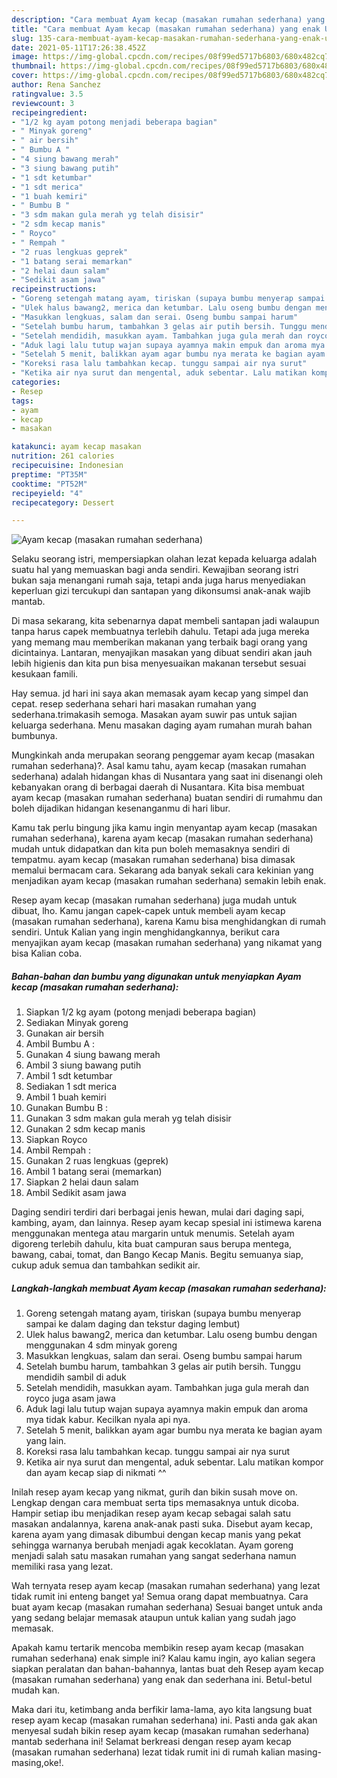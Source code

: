 ```yaml
---
description: "Cara membuat Ayam kecap (masakan rumahan sederhana) yang enak Untuk Jualan"
title: "Cara membuat Ayam kecap (masakan rumahan sederhana) yang enak Untuk Jualan"
slug: 135-cara-membuat-ayam-kecap-masakan-rumahan-sederhana-yang-enak-untuk-jualan
date: 2021-05-11T17:26:38.452Z
image: https://img-global.cpcdn.com/recipes/08f99ed5717b6803/680x482cq70/ayam-kecap-masakan-rumahan-sederhana-foto-resep-utama.jpg
thumbnail: https://img-global.cpcdn.com/recipes/08f99ed5717b6803/680x482cq70/ayam-kecap-masakan-rumahan-sederhana-foto-resep-utama.jpg
cover: https://img-global.cpcdn.com/recipes/08f99ed5717b6803/680x482cq70/ayam-kecap-masakan-rumahan-sederhana-foto-resep-utama.jpg
author: Rena Sanchez
ratingvalue: 3.5
reviewcount: 3
recipeingredient:
- "1/2 kg ayam potong menjadi beberapa bagian"
- " Minyak goreng"
- " air bersih"
- " Bumbu A "
- "4 siung bawang merah"
- "3 siung bawang putih"
- "1 sdt ketumbar"
- "1 sdt merica"
- "1 buah kemiri"
- " Bumbu B "
- "3 sdm makan gula merah yg telah disisir"
- "2 sdm kecap manis"
- " Royco"
- " Rempah "
- "2 ruas lengkuas geprek"
- "1 batang serai memarkan"
- "2 helai daun salam"
- "Sedikit asam jawa"
recipeinstructions:
- "Goreng setengah matang ayam, tiriskan (supaya bumbu menyerap sampai ke dalam daging dan tekstur daging lembut)"
- "Ulek halus bawang2, merica dan ketumbar. Lalu oseng bumbu dengan menggunakan 4 sdm minyak goreng"
- "Masukkan lengkuas, salam dan serai. Oseng bumbu sampai harum"
- "Setelah bumbu harum, tambahkan 3 gelas air putih bersih. Tunggu mendidih sambil di aduk"
- "Setelah mendidih, masukkan ayam. Tambahkan juga gula merah dan royco juga asam jawa"
- "Aduk lagi lalu tutup wajan supaya ayamnya makin empuk dan aroma mya tidak kabur. Kecilkan nyala api nya."
- "Setelah 5 menit, balikkan ayam agar bumbu nya merata ke bagian ayam yang lain."
- "Koreksi rasa lalu tambahkan kecap. tunggu sampai air nya surut"
- "Ketika air nya surut dan mengental, aduk sebentar. Lalu matikan kompor dan ayam kecap siap di nikmati ^^"
categories:
- Resep
tags:
- ayam
- kecap
- masakan

katakunci: ayam kecap masakan 
nutrition: 261 calories
recipecuisine: Indonesian
preptime: "PT35M"
cooktime: "PT52M"
recipeyield: "4"
recipecategory: Dessert

---
```



![Ayam kecap (masakan rumahan sederhana)](https://img-global.cpcdn.com/recipes/08f99ed5717b6803/680x482cq70/ayam-kecap-masakan-rumahan-sederhana-foto-resep-utama.jpg)

Selaku seorang istri, mempersiapkan olahan lezat kepada keluarga adalah suatu hal yang memuaskan bagi anda sendiri. Kewajiban seorang istri bukan saja menangani rumah saja, tetapi anda juga harus menyediakan keperluan gizi tercukupi dan santapan yang dikonsumsi anak-anak wajib mantab.

Di masa  sekarang, kita sebenarnya dapat membeli santapan jadi walaupun tanpa harus capek membuatnya terlebih dahulu. Tetapi ada juga mereka yang memang mau memberikan makanan yang terbaik bagi orang yang dicintainya. Lantaran, menyajikan masakan yang dibuat sendiri akan jauh lebih higienis dan kita pun bisa menyesuaikan makanan tersebut sesuai kesukaan famili. 

Hay semua. jd hari ini saya akan memasak ayam kecap yang simpel dan cepat. resep sederhana sehari hari masakan rumahan yang sederhana.trimakasih semoga. Masakan ayam suwir pas untuk sajian keluarga sederhana. Menu masakan daging ayam rumahan murah bahan bumbunya.

Mungkinkah anda merupakan seorang penggemar ayam kecap (masakan rumahan sederhana)?. Asal kamu tahu, ayam kecap (masakan rumahan sederhana) adalah hidangan khas di Nusantara yang saat ini disenangi oleh kebanyakan orang di berbagai daerah di Nusantara. Kita bisa membuat ayam kecap (masakan rumahan sederhana) buatan sendiri di rumahmu dan boleh dijadikan hidangan kesenanganmu di hari libur.

Kamu tak perlu bingung jika kamu ingin menyantap ayam kecap (masakan rumahan sederhana), karena ayam kecap (masakan rumahan sederhana) mudah untuk didapatkan dan kita pun boleh memasaknya sendiri di tempatmu. ayam kecap (masakan rumahan sederhana) bisa dimasak memalui bermacam cara. Sekarang ada banyak sekali cara kekinian yang menjadikan ayam kecap (masakan rumahan sederhana) semakin lebih enak.

Resep ayam kecap (masakan rumahan sederhana) juga mudah untuk dibuat, lho. Kamu jangan capek-capek untuk membeli ayam kecap (masakan rumahan sederhana), karena Kamu bisa menghidangkan di rumah sendiri. Untuk Kalian yang ingin menghidangkannya, berikut cara menyajikan ayam kecap (masakan rumahan sederhana) yang nikamat yang bisa Kalian coba.

<!--inarticleads1-->

##### Bahan-bahan dan bumbu yang digunakan untuk menyiapkan Ayam kecap (masakan rumahan sederhana):

1. Siapkan 1/2 kg ayam (potong menjadi beberapa bagian)
1. Sediakan  Minyak goreng
1. Gunakan  air bersih
1. Ambil  Bumbu A :
1. Gunakan 4 siung bawang merah
1. Ambil 3 siung bawang putih
1. Ambil 1 sdt ketumbar
1. Sediakan 1 sdt merica
1. Ambil 1 buah kemiri
1. Gunakan  Bumbu B :
1. Gunakan 3 sdm makan gula merah yg telah disisir
1. Gunakan 2 sdm kecap manis
1. Siapkan  Royco
1. Ambil  Rempah :
1. Gunakan 2 ruas lengkuas (geprek)
1. Ambil 1 batang serai (memarkan)
1. Siapkan 2 helai daun salam
1. Ambil Sedikit asam jawa


Daging sendiri terdiri dari berbagai jenis hewan, mulai dari daging sapi, kambing, ayam, dan lainnya. Resep ayam kecap spesial ini istimewa karena menggunakan mentega atau margarin untuk menumis. Setelah ayam digoreng terlebih dahulu, kita buat campuran saus berupa mentega, bawang, cabai, tomat, dan Bango Kecap Manis. Begitu semuanya siap, cukup aduk semua dan tambahkan sedikit air. 

<!--inarticleads2-->

##### Langkah-langkah membuat Ayam kecap (masakan rumahan sederhana):

1. Goreng setengah matang ayam, tiriskan (supaya bumbu menyerap sampai ke dalam daging dan tekstur daging lembut)
1. Ulek halus bawang2, merica dan ketumbar. Lalu oseng bumbu dengan menggunakan 4 sdm minyak goreng
1. Masukkan lengkuas, salam dan serai. Oseng bumbu sampai harum
1. Setelah bumbu harum, tambahkan 3 gelas air putih bersih. Tunggu mendidih sambil di aduk
1. Setelah mendidih, masukkan ayam. Tambahkan juga gula merah dan royco juga asam jawa
1. Aduk lagi lalu tutup wajan supaya ayamnya makin empuk dan aroma mya tidak kabur. Kecilkan nyala api nya.
1. Setelah 5 menit, balikkan ayam agar bumbu nya merata ke bagian ayam yang lain.
1. Koreksi rasa lalu tambahkan kecap. tunggu sampai air nya surut
1. Ketika air nya surut dan mengental, aduk sebentar. Lalu matikan kompor dan ayam kecap siap di nikmati ^^


Inilah resep ayam kecap yang nikmat, gurih dan bikin susah move on. Lengkap dengan cara membuat serta tips memasaknya untuk dicoba. Hampir setiap ibu menjadikan resep ayam kecap sebagai salah satu masakan andalannya, karena anak-anak pasti suka. Disebut ayam kecap, karena ayam yang dimasak dibumbui dengan kecap manis yang pekat sehingga warnanya berubah menjadi agak kecoklatan. Ayam goreng menjadi salah satu masakan rumahan yang sangat sederhana namun memiliki rasa yang lezat. 

Wah ternyata resep ayam kecap (masakan rumahan sederhana) yang lezat tidak rumit ini enteng banget ya! Semua orang dapat membuatnya. Cara buat ayam kecap (masakan rumahan sederhana) Sesuai banget untuk anda yang sedang belajar memasak ataupun untuk kalian yang sudah jago memasak.

Apakah kamu tertarik mencoba membikin resep ayam kecap (masakan rumahan sederhana) enak simple ini? Kalau kamu ingin, ayo kalian segera siapkan peralatan dan bahan-bahannya, lantas buat deh Resep ayam kecap (masakan rumahan sederhana) yang enak dan sederhana ini. Betul-betul mudah kan. 

Maka dari itu, ketimbang anda berfikir lama-lama, ayo kita langsung buat resep ayam kecap (masakan rumahan sederhana) ini. Pasti anda gak akan menyesal sudah bikin resep ayam kecap (masakan rumahan sederhana) mantab sederhana ini! Selamat berkreasi dengan resep ayam kecap (masakan rumahan sederhana) lezat tidak rumit ini di rumah kalian masing-masing,oke!.

